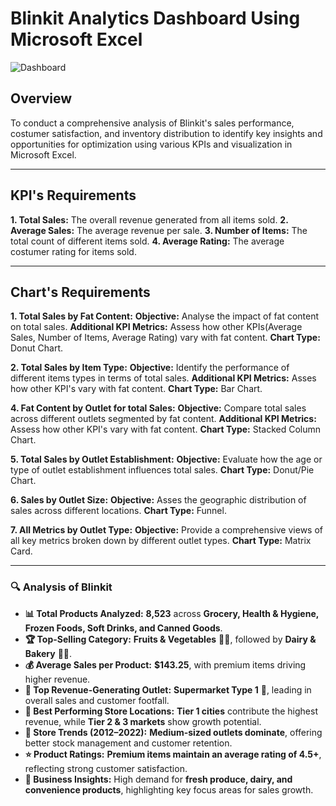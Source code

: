 # Blinkit Analytics Dashboard Using Microsoft Excel
![Dashboard](https://github.com/aftabalammansoori/Blinkit-Microsoft-Excel-Analysis/blob/main/Screenshot%202025-01-27%20064153.png)

## Overview
To conduct a comprehensive analysis of Blinkit's sales performance, costumer satisfaction, and inventory distribution to identify key insights and opportunities for optimization using various KPIs and visualization in Microsoft Excel.

---
## KPI's Requirements
 **1. Total Sales:** The overall revenue generated from all items sold.
 **2. Average Sales:** The average revenue per sale.
 **3. Number of Items:** The total count of different items sold.
 **4. Average Rating:** The average costumer rating for items sold.

---
## Chart's Requirements 

 **1. Total Sales by Fat Content:**
     **Objective:** Analyse the impact of fat content on total sales.
     **Additional KPI Metrics:** Assess how other KPIs(Average Sales, Number of Items, Average Rating) vary with fat content.
     **Chart Type:** Donut Chart.
   
 **2. Total Sales by Item Type:**
     **Objective:** Identify the performance of different items types in terms of total sales.
     **Additional KPI Metrics:** Asses how other KPI's vary with fat content.
     **Chart Type:** Bar Chart.
   
 **4. Fat Content by Outlet for total Sales:**
     **Objective:** Compare total sales across different outlets segmented by fat content.
     **Additional KPI Metrics:** Assess how other KPI's vary with fat content.
     **Chart Type:** Stacked Column Chart.

 **5. Total Sales by Outlet Establishment:**
     **Objective:** Evaluate how the age or type of outlet establishment influences total sales.
     **Chart Type:** Donut/Pie Chart.

 **6. Sales by Outlet Size:**
     **Objective:** Asses the geographic distribution of sales across different locations.
     **Chart Type:** Funnel.
  
 **7. All Metrics by Outlet Type:**
     **Objective:** Provide a comprehensive views of all key metrics broken down by different outlet types.
     **Chart Type:** Matrix Card.

---

### **🔍 Analysis of Blinkit**  

- **📊 Total Products Analyzed:** **8,523** across **Grocery, Health & Hygiene, Frozen Foods, Soft Drinks, and Canned Goods**.  
- **🏆 Top-Selling Category:** **Fruits & Vegetables** 🥦🥕, followed by **Dairy & Bakery** 🥛🍞.  
- **💰 Average Sales per Product:** **$143.25**, with premium items driving higher revenue.  
- **🏪 Top Revenue-Generating Outlet:** **Supermarket Type 1** 🏬, leading in overall sales and customer footfall.  
- **📍 Best Performing Store Locations:** **Tier 1 cities** contribute the highest revenue, while **Tier 2 & 3 markets** show growth potential.  
- **📆 Store Trends (2012–2022):** **Medium-sized outlets dominate**, offering better stock management and customer retention.  
- **⭐ Product Ratings:** **Premium items maintain an average rating of 4.5+**, reflecting strong customer satisfaction.  
- **🚀 Business Insights:** High demand for **fresh produce, dairy, and convenience products**, highlighting key focus areas for sales growth.  



   
